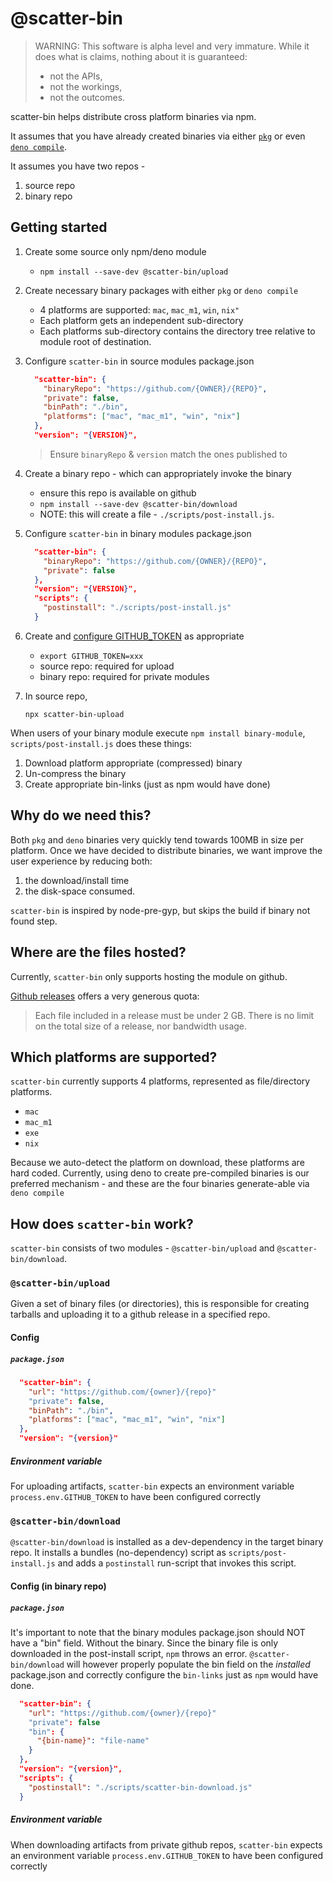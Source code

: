 # @scatter-bin

> WARNING: 
> This software is alpha level and very immature. 
> While it does what is claims, nothing about it is guaranteed: 
>  - not the APIs,
>  - not the workings,
>  - not the outcomes.


scatter-bin helps distribute cross platform binaries via npm.

It assumes that you have already created binaries via either [`pkg`](https://www.npmjs.com/package/pkg) or even [`deno compile`](https://deno.land/manual/tools/compiler).

It assumes you have two repos -

1. source repo
2. binary repo

## Getting started

1. Create some source only npm/deno module

   - `npm install --save-dev @scatter-bin/upload`

2. Create necessary binary packages with either `pkg` or `deno compile`

   - 4 platforms are supported: `mac`, `mac_m1`, `win`, `nix"`
   - Each platform gets an independent sub-directory
   - Each platforms sub-directory contains the directory tree
     relative to module root of destination.

3. Configure `scatter-bin` in source modules package.json

   ```json
     "scatter-bin": {
       "binaryRepo": "https://github.com/{OWNER}/{REPO}",
       "private": false,
       "binPath": "./bin",
       "platforms": ["mac", "mac_m1", "win", "nix"]
     },
     "version": "{VERSION}",
   ```
   > Ensure `binaryRepo` & `version` match the ones published to 
4. Create a binary repo - which can appropriately invoke the binary

   - ensure this repo is available on github
   - `npm install --save-dev @scatter-bin/download`
   - NOTE: this will create a file - `./scripts/post-install.js`.

5. Configure `scatter-bin` in binary modules package.json

   ```json
     "scatter-bin": {
       "binaryRepo": "https://github.com/{OWNER}/{REPO}",
       "private": false
     },
     "version": "{VERSION}",
     "scripts": {
       "postinstall": "./scripts/post-install.js"
     }
   ```

6. Create and [configure GITHUB_TOKEN](https://github.com/settings/tokens) as appropriate

   - `export GITHUB_TOKEN=xxx`
   - source repo: required for upload
   - binary repo: required for private modules

7. In source repo,

   ```
   npx scatter-bin-upload
   ```

When users of your binary module execute `npm install binary-module`,
`scripts/post-install.js` does these things:

1. Download platform appropriate (compressed) binary
2. Un-compress the binary
3. Create appropriate bin-links (just as npm would have done)

## Why do we need this?

Both `pkg` and `deno` binaries very quickly tend towards 100MB in size per platform.
Once we have decided to distribute binaries, we want improve the user experience by
reducing both:

1. the download/install time
2. the disk-space consumed.

`scatter-bin` is inspired by node-pre-gyp, but skips the build if binary not found step.

## Where are the files hosted?

Currently, `scatter-bin` only supports hosting the module on github.

[Github releases](https://docs.github.com/en/repositories/releasing-projects-on-github/about-releases#storage-and-bandwidth-quotas) offers a very generous quota:

> Each file included in a release must be under 2 GB. There is no limit on the total size of a release, nor bandwidth usage.

## Which platforms are supported?

`scatter-bin` currently supports 4 platforms, represented as file/directory platforms.

- `mac`
- `mac_m1`
- `exe`
- `nix`

Because we auto-detect the platform on download, these platforms are hard coded.
Currently, using deno to create pre-compiled binaries is our preferred mechanism - and
these are the four binaries generate-able via `deno compile`

## How does `scatter-bin` work?

`scatter-bin` consists of two modules - `@scatter-bin/upload` and `@scatter-bin/download`.

### `@scatter-bin/upload`

Given a set of binary files (or directories), this is responsible for creating
tarballs and uploading it to a github release in a specified repo.

#### Config

##### `package.json`

```json
  "scatter-bin": {
    "url": "https://github.com/{owner}/{repo}"
    "private": false,
    "binPath": "./bin",
    "platforms": ["mac", "mac_m1", "win", "nix"]
  },
  "version": "{version}"
```

##### Environment variable

For uploading artifacts, `scatter-bin` expects an environment variable `process.env.GITHUB_TOKEN`
to have been configured correctly

### `@scatter-bin/download`

`@scatter-bin/download` is installed as a dev-dependency in the target binary repo.
It installs a bundles (no-dependency) script as `scripts/post-install.js` and
adds a `postinstall` run-script that invokes this script.

#### Config (in binary repo)

##### `package.json`

It's important to note that the binary modules package.json should NOT have
a "bin" field. Without the binary. Since the binary file is only downloaded
in the post-install script, `npm` throws an error. `@scatter-bin/download`
will however properly populate the bin field on the _installed_ package.json
and correctly configure the `bin-links` just as `npm` would have done.

```json
  "scatter-bin": {
    "url": "https://github.com/{owner}/{repo}"
    "private": false
    "bin": {
      "{bin-name}": "file-name"
    }
  },
  "version": "{version}",
  "scripts": {
    "postinstall": "./scripts/scatter-bin-download.js"
  }
```

##### Environment variable

When downloading artifacts from private github repos, `scatter-bin` expects an environment
variable `process.env.GITHUB_TOKEN` to have been configured correctly
